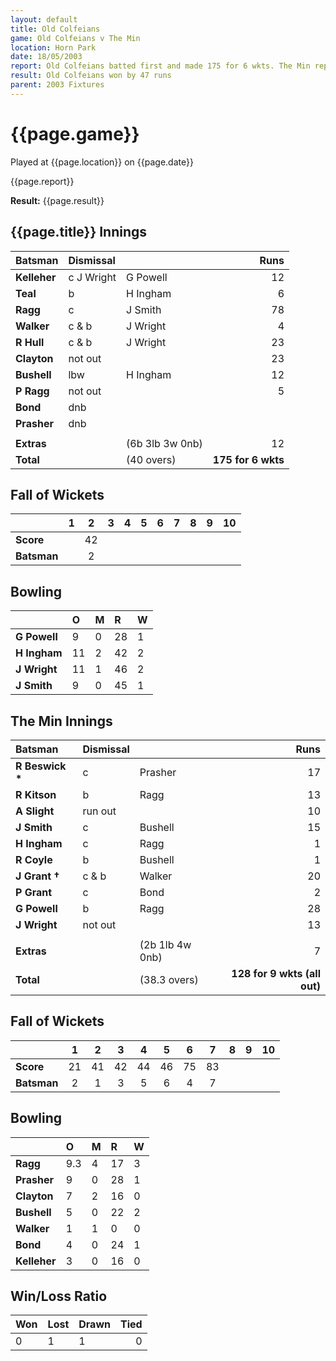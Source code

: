 ```yaml
---
layout: default
title: Old Colfeians
game: Old Colfeians v The Min
location: Horn Park
date: 18/05/2003
report: Old Colfeians batted first and made 175 for 6 wkts. The Min replied with 128 for 9 wkts (all out)
result: Old Colfeians won by 47 runs
parent: 2003 Fixtures
---
```


# {{page.game}}

Played at {{page.location}} on {{page.date}}

{{page.report}}

**Result:** {{page.result}}

## {{page.title}} Innings

| Batsman | Dismissal |  | Runs |
|:---|:---|---|---:|
| **Kelleher** | c J Wright | G Powell | 12 |
| **Teal** | b | H Ingham | 6 |
| **Ragg** | c | J Smith | 78 |
| **Walker** | c & b | J Wright | 4 |
| **R Hull** | c & b | J Wright | 23 |
| **Clayton** | not out |  | 23 |
| **Bushell** | lbw | H Ingham | 12 |
| **P Ragg** | not out |  | 5 |
| **Bond** | dnb |  |  |
| **Prasher** | dnb |  |  |
|  |  |  |  |
| **Extras** | | (6b 3lb 3w 0nb) | 12 |
| **Total** | | (40 overs) | **175 for 6 wkts** |

## Fall of Wickets

| | 1 | 2 | 3 | 4 | 5 | 6 | 7 | 8 | 9 | 10 |
|---|:---:|:---:|:---:|:---:|:---:|:---:|:---:|:---:|:---:|:---:|
| **Score** |  | 42 |  |  |  |  |  |  |  |  |
| **Batsman** |  | 2 |  |  |  |  |  |  |  |  |

## Bowling

| | O | M | R | W |
|---|:---|:---|:---|:---|
| **G Powell** | 9 | 0 | 28 | 1 |
| **H Ingham** | 11 | 2 | 42 | 2 |
| **J Wright** | 11 | 1 | 46 | 2 |
| **J Smith** | 9 | 0 | 45 | 1 |

## The Min Innings

| Batsman | Dismissal |  | Runs |
|:---|:---|---|---:|
| **R Beswick &#42;** | c | Prasher | 17 |
| **R Kitson** | b | Ragg | 13 |
| **A Slight** | run out |  | 10 |
| **J Smith** | c | Bushell | 15 |
| **H Ingham** | c | Ragg | 1 |
| **R Coyle** | b | Bushell | 1 |
| **J Grant &#8224;** | c & b | Walker | 20 |
| **P Grant** | c | Bond | 2 |
| **G Powell** | b | Ragg | 28 |
| **J Wright** | not out |  | 13 |
|  |  |  |  |
| **Extras** | | (2b 1lb 4w 0nb) | 7 |
| **Total** | | (38.3 overs) | **128 for 9 wkts (all out)** |

## Fall of Wickets

| | 1 | 2 | 3 | 4 | 5 | 6 | 7 | 8 | 9 | 10 |
|---|:---:|:---:|:---:|:---:|:---:|:---:|:---:|:---:|:---:|:---:|
| **Score** | 21 | 41 | 42 | 44 | 46 | 75 | 83 |  |  |  |
| **Batsman** | 2 | 1 | 3 | 5 | 6 | 4 | 7 |  |  |  |

## Bowling

| | O | M | R | W |
|---|:---|:---|:---|:---|
| **Ragg** | 9.3 | 4 | 17 | 3 |
| **Prasher** | 9 | 0 | 28 | 1 |
| **Clayton** | 7 | 2 | 16 | 0 |
| **Bushell** | 5 | 0 | 22 | 2 |
| **Walker** | 1 | 1 | 0 | 0 |
| **Bond** | 4 | 0 | 24 | 1 |
| **Kelleher** | 3 | 0 | 16 | 0 |

## Win/Loss Ratio

| Won | Lost | Drawn | Tied |
|:---|:---|:---|---:|
| 0 | 1 | 1 | 0 |